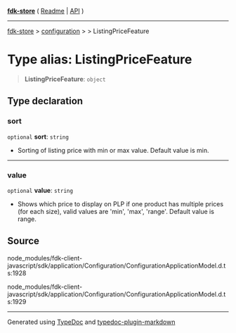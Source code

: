 [**fdk-store**](../../../README.md) ( [Readme](../../../README.md) \| [API](../../../API.md) )

---

[fdk-store](../../../API.md) > [configuration](../../README.md) > [<internal>](../README.md) > ListingPriceFeature

# Type alias: ListingPriceFeature

> **ListingPriceFeature**: `object`

## Type declaration

### sort

`optional` **sort**: `string`

- Sorting of listing price with min or max value.
  Default value is min.

---

### value

`optional` **value**: `string`

- Shows which price to display on PLP if one
  product has multiple prices (for each size), valid values are 'min', 'max',
  'range'. Default value is range.

## Source

node_modules/fdk-client-javascript/sdk/application/Configuration/ConfigurationApplicationModel.d.ts:1928

node_modules/fdk-client-javascript/sdk/application/Configuration/ConfigurationApplicationModel.d.ts:1929

---

Generated using [TypeDoc](https://typedoc.org/) and [typedoc-plugin-markdown](https://www.npmjs.com/package/typedoc-plugin-markdown)
